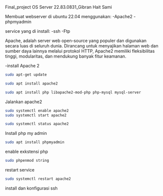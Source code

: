 Final_project OS Server 22.83.0831_Gibran Hait Sami 

Membuat webserver di ubuntu 22.04 menggunakan:
-Apache2
-phpmyadmin

service yang di install:
-ssh
-Ftp

Apache, adalah server web open-source yang populer dan digunakan secara luas di seluruh dunia. Dirancang untuk menyajikan halaman web dan sumber daya lainnya melalui protokol HTTP, Apache2 memiliki fleksibilitas tinggi, modularitas, dan mendukung banyak fitur keamanan. 

-install Apache 2
```bash
sudo apt-get update
```
```bash
sudo apt install apache2
```
```bash
sudo apt install php libapache2-mod-php php-mysql mysql-server
```
Jalankan apache2
```bash
sudo systemctl enable apache2
sudo systemctl start apache2
```
```bash
sudo systemctl status apache2
```
Install php my admin
``` bash
sudo apt install phpmyadmin
```
enable exkstensi php
```bash
sudo phpenmod string
```
restart service 
```bash
sudo systemctl restart apache2
```

install dan konfigurasi ssh








